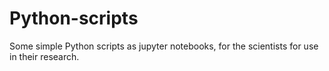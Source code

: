 # Python-scripts

Some simple Python scripts as jupyter notebooks, for the scientists for use in their research. 
